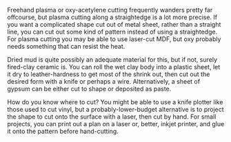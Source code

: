 Freehand plasma or oxy-acetylene cutting frequently wanders pretty far
offcourse, but plasma cutting along a straightedge is a lot more
precise.  If you want a complicated shape cut out of metal sheet,
rather than a straight line, you can cut out some kind of pattern
instead of using a straightedge.  For plasma cutting you may be able
to use laser-cut MDF, but oxy probably needs something that can resist
the heat.

Dried mud is quite possibly an adequate material for this, but if not,
surely fired-clay ceramic is.  You can roll the wet clay body into a
plastic sheet, let it dry to leather-hardness to get most of the
shrink out, then cut out the desired form with a knife or perhaps a
wire.  Alternatively, a sheet of gypsum can be either cut to shape or
deposited as paste.

How do you know where to cut?  You might be able to use a knife
plotter like those used to cut vinyl, but a probably-lower-budget
alternative is to project the shape to cut onto the surface with a
laser, then cut by hand.  For small projects, you can print out a plan
on a laser or, better, inkjet printer, and glue it onto the pattern
before hand-cutting.

